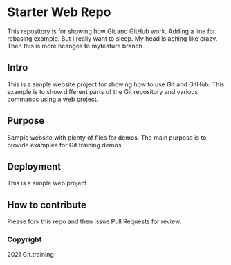 # Starter Web Repo

This repository is for showing how Git and GitHub work. Adding a line for rebasing example. But I really want to sleep. My head is aching like crazy. Then this is more hcanges to myfeature branch

## Intro

This is a simple website project for showing how to use Git and GitHub. This example is to show different parts of the Git repository and various commands using a web project.


## Purpose

Sample website with plenty of files for demos. The main purpose is to provide examples for Git training demos.

## Deployment

This is a simple web project

## How to contribute

Please fork this repo and then issue Pull Requests for review.

### Copyright

2021 Git.training